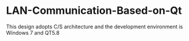 # LAN-Communication-Based-on-Qt
This design adopts C/S architecture and the development environment is Windows 7 and QT5.8
